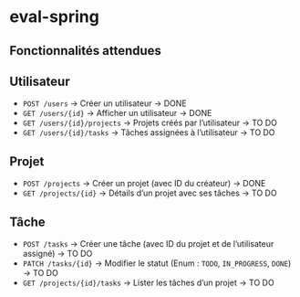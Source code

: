 # eval-spring

## Fonctionnalités attendues

## Utilisateur

-   `POST /users` → Créer un utilisateur → DONE
-   `GET /users/{id}` → Afficher un utilisateur → DONE
-   `GET /users/{id}/projects` → Projets créés par l’utilisateur → TO DO
-   `GET /users/{id}/tasks` → Tâches assignées à l’utilisateur → TO DO

## Projet

-   `POST /projects` → Créer un projet (avec ID du créateur) → DONE
-   `GET /projects/{id}` → Détails d’un projet avec ses tâches → TO DO

## Tâche

-   `POST /tasks` → Créer une tâche (avec ID du projet et de l’utilisateur assigné) → TO DO
-   `PATCH /tasks/{id}` → Modifier le statut (Enum : `TODO`, `IN_PROGRESS`, `DONE`) → TO DO
-   `GET /projects/{id}/tasks` → Lister les tâches d’un projet → TO DO
